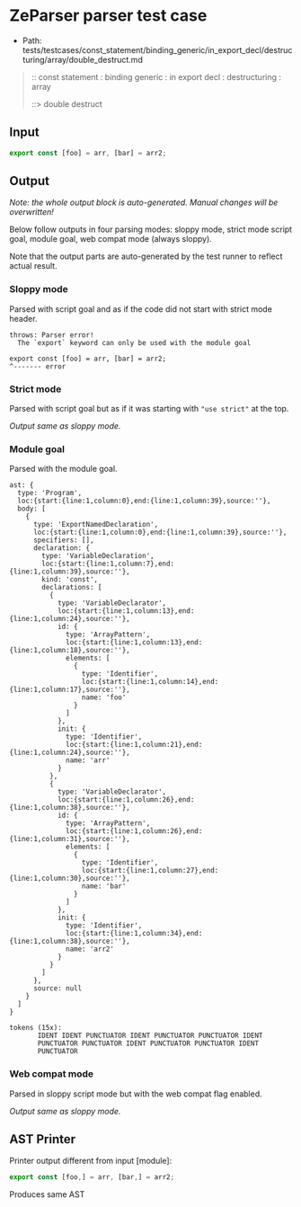 # ZeParser parser test case

- Path: tests/testcases/const_statement/binding_generic/in_export_decl/destructuring/array/double_destruct.md

> :: const statement : binding generic : in export decl : destructuring : array
>
> ::> double destruct

## Input

`````js
export const [foo] = arr, [bar] = arr2;
`````

## Output

_Note: the whole output block is auto-generated. Manual changes will be overwritten!_

Below follow outputs in four parsing modes: sloppy mode, strict mode script goal, module goal, web compat mode (always sloppy).

Note that the output parts are auto-generated by the test runner to reflect actual result.

### Sloppy mode

Parsed with script goal and as if the code did not start with strict mode header.

`````
throws: Parser error!
  The `export` keyword can only be used with the module goal

export const [foo] = arr, [bar] = arr2;
^------- error
`````

### Strict mode

Parsed with script goal but as if it was starting with `"use strict"` at the top.

_Output same as sloppy mode._

### Module goal

Parsed with the module goal.

`````
ast: {
  type: 'Program',
  loc:{start:{line:1,column:0},end:{line:1,column:39},source:''},
  body: [
    {
      type: 'ExportNamedDeclaration',
      loc:{start:{line:1,column:0},end:{line:1,column:39},source:''},
      specifiers: [],
      declaration: {
        type: 'VariableDeclaration',
        loc:{start:{line:1,column:7},end:{line:1,column:39},source:''},
        kind: 'const',
        declarations: [
          {
            type: 'VariableDeclarator',
            loc:{start:{line:1,column:13},end:{line:1,column:24},source:''},
            id: {
              type: 'ArrayPattern',
              loc:{start:{line:1,column:13},end:{line:1,column:18},source:''},
              elements: [
                {
                  type: 'Identifier',
                  loc:{start:{line:1,column:14},end:{line:1,column:17},source:''},
                  name: 'foo'
                }
              ]
            },
            init: {
              type: 'Identifier',
              loc:{start:{line:1,column:21},end:{line:1,column:24},source:''},
              name: 'arr'
            }
          },
          {
            type: 'VariableDeclarator',
            loc:{start:{line:1,column:26},end:{line:1,column:38},source:''},
            id: {
              type: 'ArrayPattern',
              loc:{start:{line:1,column:26},end:{line:1,column:31},source:''},
              elements: [
                {
                  type: 'Identifier',
                  loc:{start:{line:1,column:27},end:{line:1,column:30},source:''},
                  name: 'bar'
                }
              ]
            },
            init: {
              type: 'Identifier',
              loc:{start:{line:1,column:34},end:{line:1,column:38},source:''},
              name: 'arr2'
            }
          }
        ]
      },
      source: null
    }
  ]
}

tokens (15x):
       IDENT IDENT PUNCTUATOR IDENT PUNCTUATOR PUNCTUATOR IDENT
       PUNCTUATOR PUNCTUATOR IDENT PUNCTUATOR PUNCTUATOR IDENT
       PUNCTUATOR
`````


### Web compat mode

Parsed in sloppy script mode but with the web compat flag enabled.

_Output same as sloppy mode._

## AST Printer

Printer output different from input [module]:

````js
export const [foo,] = arr, [bar,] = arr2;
````

Produces same AST
